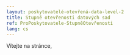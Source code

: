 ```yaml
---
layout: poskytovatelé-otevřená-data-level-2
title: Stupně otevřenosti datových sad
ref: ProPoskytovatele-StupněOtevřenosti
lang: cs
---
```


Vítejte na stránce, 